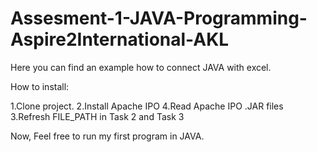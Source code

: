 # Assesment-1-JAVA-Programming-Aspire2International-AKL
Here you can find an example how to connect JAVA with excel.

How to install:

1.Clone project.
2.Install Apache IPO
4.Read Apache IPO .JAR files  
3.Refresh FILE_PATH in Task 2 and Task 3

Now, Feel free to run my first program in JAVA.

